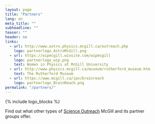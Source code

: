 ```yaml
---
layout: page
title: "Partners"
lang: en
meta_title: ""
subheadline: ""
teaser: ""
header: no
links:
  - url: http://www.astro.physics.mcgill.ca/outreach.php
    logo: partnerlogo_AstroMcGill.png
  - url: https://wipmcgill.wixsite.com/wipmcgill
    logo: partnerlogo_wip.png
    text: Women in Physics at McGill University
  - url: http://www.physics.mcgill.ca/museum/rutherford_museum.htm
    text: The Rutherford Museum
  - url: https://www.mcgill.ca/ipn/brainreach
    logo: partnerlogo_BrainReach.png
permalink: "/partners/"
---
```


{% include logo_blocks %}

<p>Find out what other types of <a href="http://www.mcgill.ca/science/outreach">Science Outreach</a> McGill and its partner groups offer.</p>
